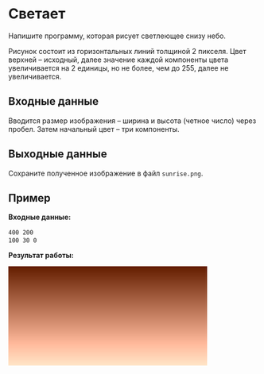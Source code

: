 # Светает

Напишите программу, которая рисует светлеющее снизу небо.

Рисунок состоит из горизонтальных линий толщиной 2 пикселя. Цвет верхней – исходный, далее значение каждой компоненты цвета увеличивается на 2 единицы, но не более, чем до 255, далее не увеличивается.

## Входные данные

Вводится размер изображения – ширина и высота (четное число) через пробел.
Затем начальный цвет – три компоненты.

## Выходные данные

Сохраните полученное изображение в файл `sunrise.png`.

## Пример

**Входные данные:**

```
400 200
100 30 0
```

**Результат работы:**

![alt text](image.png)